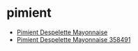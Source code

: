# pimient

 * [Pimient Despelette Mayonnaise](../../index/p/pimient-despelette-mayonnaise-358491.json)
 * [Pimient Despelette Mayonnaise 358491](../../index/p/pimient-despelette-mayonnaise-358491.json)
